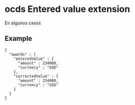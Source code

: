 # ocds Entered value extension
En algunos casos 

## Example
```
{
  "awards" : [
    "enteredValue" : {
      "amount" : 234000,
      "currency" : "USD"
    },
    "correctedValue" : {
      "amount" : 234000,
      "currency" : "USD"
    }
  ]
}
```
